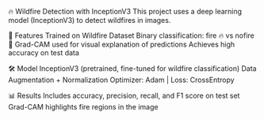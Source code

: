 🔥 Wildfire Detection with InceptionV3
This project uses a deep learning model (InceptionV3) to detect wildfires in images.

🚀 Features
Trained on Wildfire Dataset
Binary classification: fire 🔥 vs nofire 🌲
Grad-CAM used for visual explanation of predictions
Achieves high accuracy on test data

🛠️ Model
InceptionV3 (pretrained, fine-tuned for wildfire classification)
Data Augmentation + Normalization
Optimizer: Adam | Loss: CrossEntropy

📊 Results
Includes accuracy, precision, recall, and F1 score on test set
Grad-CAM highlights fire regions in the image
